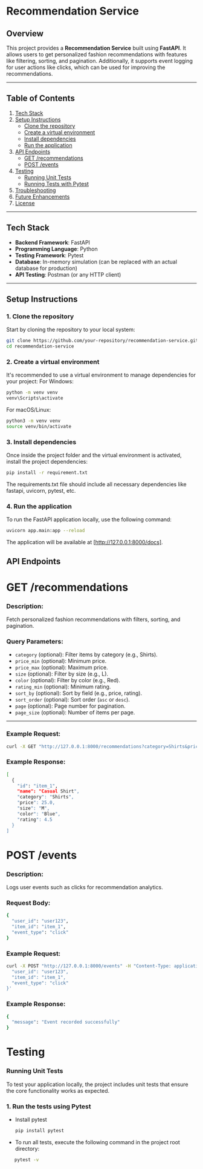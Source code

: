 # Recommendation Service

## Overview

This project provides a **Recommendation Service** built using **FastAPI**. It allows users to get personalized fashion recommendations with features like filtering, sorting, and pagination. Additionally, it supports event logging for user actions like clicks, which can be used for improving the recommendations.

---

## **Table of Contents**
1. [Tech Stack](#tech-stack)
2. [Setup Instructions](#setup-instructions)
    - [Clone the repository](#clone-the-repository)
    - [Create a virtual environment](#create-a-virtual-environment)
    - [Install dependencies](#install-dependencies)
    - [Run the application](#run-the-application)
3. [API Endpoints](#api-endpoints)
    - [GET /recommendations](#get-recommendations)
    - [POST /events](#post-events)
4. [Testing](#testing)
    - [Running Unit Tests](#running-unit-tests)
    - [Running Tests with Pytest](#running-tests-with-pytest)
5. [Troubleshooting](#troubleshooting)
6. [Future Enhancements](#future-enhancements)
7. [License](#license)

---

## **Tech Stack**
- **Backend Framework**: FastAPI
- **Programming Language**: Python
- **Testing Framework**: Pytest
- **Database**: In-memory simulation (can be replaced with an actual database for production)
- **API Testing**: Postman (or any HTTP client)

---

## **Setup Instructions**

### **1. Clone the repository**

Start by cloning the repository to your local system:

```bash
git clone https://github.com/your-repository/recommendation-service.git
cd recommendation-service
```
### **2. Create a virtual environment**

It's recommended to use a virtual environment to manage dependencies for your project:
For Windows:
```bash
python -m venv venv
venv\Scripts\activate
```
For macOS/Linux:
```bash
python3 -m venv venv
source venv/bin/activate
```
### **3. Install dependencies**
Once inside the project folder and the virtual environment is activated, install the project dependencies:
```bash
pip install -r requirement.txt
```
The requirements.txt file should include all necessary dependencies like fastapi, uvicorn, pytest, etc.

### **4. Run the application**
To run the FastAPI application locally, use the following command:
```bash
uvicorn app.main:app --reload
```

The application will be available at [http://127.0.0.1:8000/docs].

## **API Endpoints**

# GET /recommendations

### Description:
Fetch personalized fashion recommendations with filters, sorting, and pagination.

### Query Parameters:

- `category` (optional): Filter items by category (e.g., Shirts).
- `price_min` (optional): Minimum price.
- `price_max` (optional): Maximum price.
- `size` (optional): Filter by size (e.g., L).
- `color` (optional): Filter by color (e.g., Red).
- `rating_min` (optional): Minimum rating.
- `sort_by` (optional): Sort by field (e.g., price, rating).
- `sort_order` (optional): Sort order (`asc` or `desc`).
- `page` (optional): Page number for pagination.
- `page_size` (optional): Number of items per page.

---

### Example Request:

```bash
curl -X GET "http://127.0.0.1:8000/recommendations?category=Shirts&price_min=20&price_max=100&sort_by=price&sort_order=asc&page=1&page_size=5"
```

### Example Response:

```bash
[
  {
    "id": "item_1",
    "name": "Casual Shirt",
    "category": "Shirts",
    "price": 25.0,
    "size": "M",
    "color": "Blue",
    "rating": 4.5
  }
]
```
# POST /events
### Description:
Logs user events such as clicks for recommendation analytics.

### Request Body:
```bash
{
  "user_id": "user123",
  "item_id": "item_1",
  "event_type": "click"
}
```
### Example Request:
```bash
curl -X POST "http://127.0.0.1:8000/events" -H "Content-Type: application/json" -d '{
  "user_id": "user123",
  "item_id": "item_1",
  "event_type": "click"
}'
```

### Example Response:

```bash
{
  "message": "Event recorded successfully"
}
```

# Testing

### Running Unit Tests
To test your application locally, the project includes unit tests that ensure the core functionality works as expected.

### **1. Run the tests using Pytest**
 - Install pytest
   ```bash
   pip install pytest
    ```

- To run all tests, execute the following command in the project root directory:

 ```bash
    pytest -v
 ```


